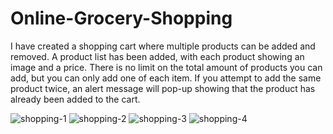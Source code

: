 # Online-Grocery-Shopping


 I have created a shopping cart where multiple products can be added  and removed. A product list has been added, with each product showing an image and a price. 
There is no limit on the total amount of products you can add, but you can only add one of each item. If you attempt to add the same product twice, an alert message will pop-up showing that the product has already been added to the cart. 

![shopping-1](https://user-images.githubusercontent.com/92828540/167728506-5cb43443-ecc1-4dd3-a950-733e0b2b2e44.jpg)
![shopping-2](https://user-images.githubusercontent.com/92828540/167728508-4d8f19b3-fc62-40f4-a25f-7c008fcbb6c3.jpg)
![shopping-3](https://user-images.githubusercontent.com/92828540/167728510-6f8ab0d8-16de-4811-b821-5d3a88b7bd2d.jpg)
![shopping-4](https://user-images.githubusercontent.com/92828540/167728511-00d37a52-46af-43b1-9b8a-e950c12a593a.jpg)
